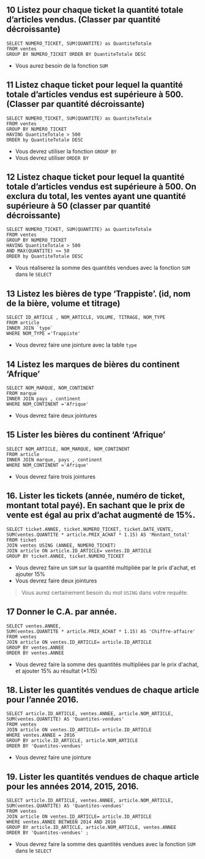 ## 10 Listez pour chaque ticket la quantité totale d’articles vendus. (Classer par quantité décroissante)

```mysql
SELECT NUMERO_TICKET, SUM(QUANTITE) as QuantiteTotale 
fROM ventes
GROUP BY NUMERO_TICKET ORDER BY QuantiteTotale DESC
```

- Vous aurez besoin de la fonction `SUM`



## 11 Listez chaque ticket pour lequel la quantité totale d’articles vendus est supérieure à 500. (Classer par quantité décroissante)

```mysql
SELECT NUMERO_TICKET, SUM(QUANTITE) as QuantiteTotale 
FROM ventes
GROUP BY NUMERO_TICKET 
HAVING QuantiteTotale > 500 
ORDER by QuantiteTotale DESC
```

- Vous devrez utiliser la fonction `GROUP BY`
- Vous devrez utiliser `ORDER BY`

## 12 Listez chaque ticket pour lequel la quantité totale d’articles vendus est supérieure à 500. On exclura du total, les ventes ayant une quantité supérieure à 50 (classer par quantité décroissante)

```mysql
SELECT NUMERO_TICKET, SUM(QUANTITE) as QuantiteTotale 
FROM ventes
GROUP BY NUMERO_TICKET 
HAVING QuantiteTotale > 500 
AND MAX(QUANTITE) <= 50
ORDER by QuantiteTotale DESC
```

- Vous réaliserez la somme des quantités vendues avec la fonction `SUM` dans le `SELECT`

## 13 Listez les bières de type ‘Trappiste’. (id, nom de la bière, volume et titrage)

```mysql
SELECT ID_ARTICLE , NOM_ARTICLE, VOLUME, TITRAGE, NOM_TYPE
FROM article
INNER JOIN `type`
WHERE NOM_TYPE ='Trappiste'
```

- Vous devrez faire une jointure avec la table `type`

## 14 Listez les marques de bières du continent ‘Afrique’

```mysql
SELECT NOM_MARQUE, NOM_CONTINENT
FROM marque
INNER JOIN pays , continent
WHERE NOM_CONTINENT ='Afrique'
```

- Vous devrez faire deux jointures

## 15 Lister les bières du continent ‘Afrique’

```mysql
SELECT NOM_ARTICLE, NOM_MARQUE, NOM_CONTINENT
FROM article
INNER JOIN marque, pays , continent
WHERE NOM_CONTINENT ='Afrique'
```

- Vous devrez faire trois jointures

## 16. Lister les tickets (année, numéro de ticket, montant total payé). En sachant que le prix de vente est égal au prix d’achat augmenté de 15%.

```mysql
SELECT ticket.ANNEE, ticket.NUMERO_TICKET, ticket.DATE_VENTE, 
SUM(ventes.QUANTITE * article.PRIX_ACHAT * 1.15) AS 'Montant_total'
FROM ticket
JOIN ventes USING (ANNEE, NUMERO_TICKET)
JOIN article ON article.ID_ARTICLE= ventes.ID_ARTICLE
GROUP BY ticket.ANNEE, ticket.NUMERO_TICKET
```

- Vous devrez faire un `SUM` sur la quantité multipliée par le prix d'achat, et ajouter 15% 
- Vous devrez faire deux jointures

> Vous aurez certainement besoin du mot `USING` dans votre requête.

## 17  Donner le C.A. par année.

```mysql
SELECT ventes.ANNEE, 
SUM(ventes.QUANTITE * article.PRIX_ACHAT * 1.15) AS 'Chiffre-affaire'
FROM ventes
JOIN article ON ventes.ID_ARTICLE= article.ID_ARTICLE
GROUP BY ventes.ANNEE
ORDER BY ventes.ANNEE
```

- Vous devrez faire la somme des quantités multipliées par le prix d'achat, et ajouter 15% au résultat (*1.15)

## 18. Lister les quantités vendues de chaque article pour l’année 2016.

```mysql
SELECT article.ID_ARTICLE, ventes.ANNEE, article.NOM_ARTICLE,
SUM(ventes.QUANTITE) AS 'Quantites-vendues'
FROM ventes
JOIN article ON ventes.ID_ARTICLE= article.ID_ARTICLE
WHERE ventes.ANNEE = 2016
GROUP BY article.ID_ARTICLE, article.NOM_ARTICLE
ORDER BY 'Quantites-vendues'
```

- Vous devrez faire une jointure

## 19. Lister les quantités vendues de chaque article pour les années 2014, 2015, 2016.

```mysql
SELECT article.ID_ARTICLE, ventes.ANNEE, article.NOM_ARTICLE,
SUM(ventes.QUANTITE) AS 'Quantites-vendues'
FROM ventes
JOIN article ON ventes.ID_ARTICLE= article.ID_ARTICLE
WHERE ventes.ANNEE BETWEEN 2014 AND 2016
GROUP BY article.ID_ARTICLE, article.NOM_ARTICLE, ventes.ANNEE
ORDER BY 'Quantites-vendues' ;
```

- Vous devrez faire la somme des quantités vendues avec la fonction `SUM` dans le `SELECT`

